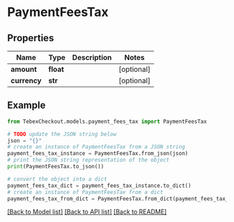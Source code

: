 # PaymentFeesTax


## Properties

Name | Type | Description | Notes
------------ | ------------- | ------------- | -------------
**amount** | **float** |  | [optional] 
**currency** | **str** |  | [optional] 

## Example

```python
from TebexCheckout.models.payment_fees_tax import PaymentFeesTax

# TODO update the JSON string below
json = "{}"
# create an instance of PaymentFeesTax from a JSON string
payment_fees_tax_instance = PaymentFeesTax.from_json(json)
# print the JSON string representation of the object
print(PaymentFeesTax.to_json())

# convert the object into a dict
payment_fees_tax_dict = payment_fees_tax_instance.to_dict()
# create an instance of PaymentFeesTax from a dict
payment_fees_tax_from_dict = PaymentFeesTax.from_dict(payment_fees_tax_dict)
```
[[Back to Model list]](../README.md#documentation-for-models) [[Back to API list]](../README.md#documentation-for-api-endpoints) [[Back to README]](../README.md)


